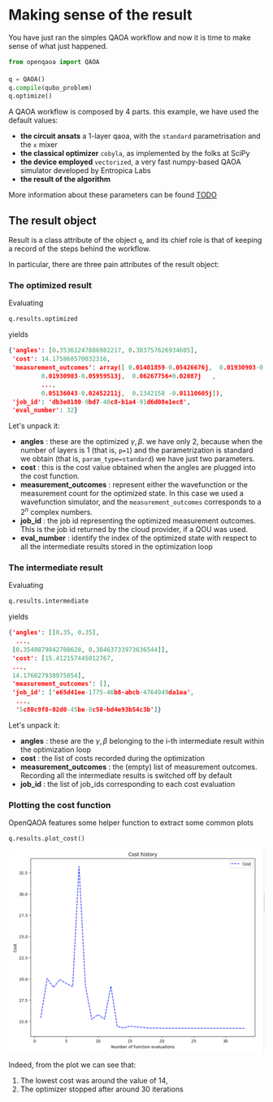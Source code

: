 # Making sense of the result

You have just ran the simples QAOA workflow and now it is time to make sense of what just happened. 

```Python
from openqaoa import QAOA  

q = QAOA()
q.compile(qubo_problem)
q.optimize()
```

A QAOA workflow is composed by 4 parts. this example, we have used the default values:

* **the circuit ansats** a 1-layer qaoa, with the `standard` parametrisation and the `x` mixer
* **the classical optimizer** `cobyla`, as implemented by the folks at SciPy
* **the device employed** `vectorized`, a very fast numpy-based QAOA simulator developed by Entropica Labs
* **the result of the algorithm**

More information about these parameters can be found [TODO](TODO)

## The result object

Result is a class attribute of the object `q`, and its chief role is that of keeping a record of the steps behind the workflow.

In particular, there are three pain attributes of the result object:

### The optimized result

Evaluating

```Python
q.results.optimized
```

yields

```JSON
{'angles': [0.35361247886982217, 0.383757626934605],
 'cost': 14.175868570032316,
 'measurement_outcomes': array([ 0.01401859-0.05426676j,  0.01930903-0.05959513j,
         0.01930903-0.05959513j,  0.06267756+0.02087j   ,
         ...,
         0.05136043-0.02452211j,  0.1342158 -0.01110605j]),
 'job_id': 'db3e0180-9bd7-40c8-b1a4-91d6d08e1ec8',
 'eval_number': 32}
```

Let's unpack it:

* **angles** : these are the optimized ${\gamma, \beta}$. we have only 2, because when the number of layers is 1 (that is, `p=1`) and the parametrization is standard we obtain (that is, `param_type=standard`) we have just two parameters.
* **cost** :  this is the cost value obtained when the angles are plugged into the cost function.
* **measurement_outcomes** : represent either the wavefunction or the measurement count for the optimized state. In this case we used a wavefunction simulator, and the `measurement_outcomes` corresponds to a $2^n$ complex numbers. 
* **job_id** :  the job id representing the optimized measurement outcomes. This is the job id returned by the cloud provider, if a QOU was used.
* **eval_number** : identify the index of the optimized state with respect to all the intermediate results stored in the optimization loop


### The intermediate result

Evaluating

```Python
q.results.intermediate
```

yields

```JSON
{'angles': [[0.35, 0.35],
  ...,
 [0.3540879842708628, 0.38463733973636544]],
 'cost': [15.412157445012767,
 ...,
 14.176027938975054],
 'measurement_outcomes': [],
 'job_id': ['e65d41ee-1775-46b8-abcb-4764949da1ea',
  ...,
  '5c80c9f8-02d0-45be-8c50-bd4e93b54c3b']}
```

Let's unpack it:

* **angles** : these are the ${\gamma, \beta}$ belonging to the i-th intermediate result within the optimization loop
* **cost** :  the list of costs recorded during the optimization
* **measurement_outcomes** :  the (empty) list of measurement outcomes. Recording all the intermediate results is switched off by default
* **job_id** :  the list of job_ids corresponding to each cost evaluation


### Plotting the cost function

OpenQAOA features some helper function to extract some common plots 

```Python
q.results.plot_cost()
```

![PlotCost](img/plot_cost.png)

Indeed, from the plot we can see that:

1. The lowest cost was around the value of 14,
2. The optimizer stopped after around 30 iterations